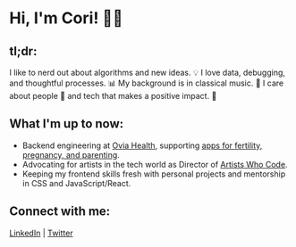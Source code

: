 # Hi, I'm Cori! :woman_technologist:

## tl;dr:

I like to nerd out about algorithms and new ideas. :bulb: I love data, debugging, and thoughtful processes. :bar_chart: My background is in classical music. :violin: I care about people :busts_in_silhouette: and tech that makes a positive impact. :muscle:

## What I'm up to now:

* Backend engineering at [Ovia Health](https://www.oviahealth.com/), supporting [apps for fertility, pregnancy, and parenting](https://info.oviahealth.com/enroll).
* Advocating for artists in the tech world as Director of [Artists Who Code](https://linktr.ee/artistswhocode).
* Keeping my frontend skills fresh with personal projects and mentorship in CSS and JavaScript/React.

## Connect with me:
[LinkedIn](https://www.linkedin.com/in/cori-lint/) | [Twitter](https://twitter.com/CoriLint)
